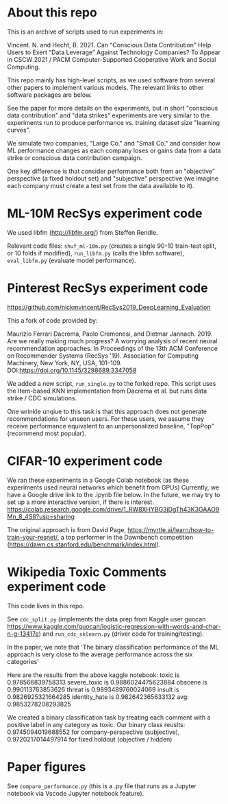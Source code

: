 # About this repo
This is an archive of scripts used to run experiments in:

Vincent. N. and Hecht, B. 2021.
Can “Conscious Data Contribution” Help Users to Exert “Data Leverage” Against Technology Companies? To Appear in CSCW 2021 / PACM Computer-Supported Cooperative Work and Social Computing. 

This repo mainly has high-level scripts, as we used software from several other papers to implement various models. The relevant links to other software packages are below.

See the paper for more details on the experiments, but in short
"conscious data contribution" and "data strikes" experiments are very similar to the experiments run to produce performance vs. training dataset size "learning curves".

We simulate two companies, "Large Co." and "Small Co." and consider how ML performance changes as each company loses or gains data from a data strike or conscious data contribution campaign.


 One key difference is that consider performance both from an "objective" perspective (a fixed holdout set) and "subjective" perspective (we imagine each company must create a test set from the data available to it).


# ML-10M RecSys experiment code
We used libfm (http://libfm.org/) from Steffen Rendle.

Relevant code files: `shuf_ml-10m.py` (creates a single 90-10 train-test split, or 10 folds if modified), `run_libfm.py` (calls the libfm software), `eval_libfm.py` (evaluate model performance).

# Pinterest RecSys experiment code
https://github.com/nickmvincent/RecSys2019_DeepLearning_Evaluation

This a fork of code provided by:

Maurizio Ferrari Dacrema, Paolo Cremonesi, and Dietmar Jannach. 2019. Are we really making much progress? A worrying analysis of recent neural recommendation approaches. In Proceedings of the 13th ACM Conference on Recommender Systems (RecSys '19). Association for Computing Machinery, New York, NY, USA, 101–109. DOI:https://doi.org/10.1145/3298689.3347058


We added a new script, `run_single.py` to the forked repo. This script uses the Item-based KNN implementation from Dacrema et al. but runs data strike / CDC simulations.

One wrinkle unqiue to this task is that this approach does not generate recommendations for unseen users. For these users, we assume they receive performance equivalent to an unpersonalized baseline, "TopPop" (recommend most popular).

# CIFAR-10 experiment code
We ran these experiments in a Google Colab notebook (as these experiments used neural networks which benefit from GPUs)
Currently, we have a Google drive link to the .ipynb file below. In the future, we may try to set up a more interactive version, if there is interest.
https://colab.research.google.com/drive/1_RW8XHYBG3jDgTh43K3GAAO9Mn_8_4S8?usp=sharing

The original approach is from David Page, https://myrtle.ai/learn/how-to-train-your-resnet/, a top performer in the Dawnbench competition (https://dawn.cs.stanford.edu/benchmark/index.html).

# Wikipedia Toxic Comments experiment code
This code lives in this repo.

See `cdc_split.py` (implements the data prep from Kaggle user guocan https://www.kaggle.com/guocan/logistic-regression-with-words-and-char-n-g-13417e) and `run_cdc_sklearn.py` (driver code for training/testing).

In the paper, we note that 'The binary classification performance of the ML approach is very close to the average performance across the six categories'

Here are the results from the above kaggle notebook:
toxic is 0.978566839758313
severe_toxic is 0.9886024475623884
obscene is 0.990113763853626
threat is 0.9893489760024069
insult is 0.9826925321664285
identity_hate is 0.982642365633132
avg: 0.9853278208293825

We created a binary classification task by treating each comment with a positive label in any category as toxic.
Our binary class reuslts: 0.9745094019688552 for company-perspective (subjective), 0.9720217014497914 for fixed holdout (objective / hidden)

# Paper figures
See `compare_performance.py` (this is a .py file that runs as a Jupyter notebook via Vscode Jupyter notebook feature).
